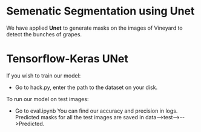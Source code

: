 <h1> Semenatic Segmentation using Unet </h1>

We have applied <b>Unet</b> to generate masks on the images of Vineyard to detect the bunches of grapes.  






# Tensorflow-Keras UNet
If you wish to train our model:  
- Go to hack.py, enter the path to the dataset on your disk.



To run our model on test images:  
- Go to eval.ipynb
You can find our accuracy and precision in logs.
Predicted masks for all the test images are saved in data-->test-->-->Predicted.







